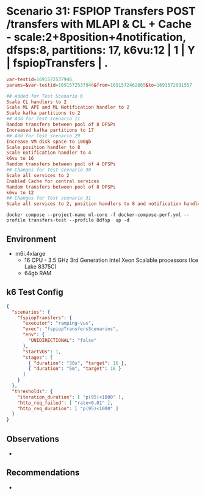 # Scenario 31: FSPIOP Transfers POST /transfers with MLAPI & CL + Cache - scale:2+8position+4notification, dfsps:8, partitions: 17, k6vu:12 | 1 | Y | fspiopTransfers | .

```conf
var-testid=1691572537946
params=&var-testid=1691572537946&from=1691572462865&to=1691572991557

## Added for Test Scenario 6
Scale CL handlers to 2
Scale ML API and ML Notification handler to 2
Scale kafka partitions to 2
## Add for Test scenario 11
Random transfers between pool of 8 DFSPs
Increased kafka partitions to 17
## Add for Test scenario 29
Increase VM disk space to 100gb
Scale position handler to 8
Scale notification handler to 4
k6vu to 16
Random transfers between pool of 4 DFSPs
## Changes for Test scenario 30
Scale all services to 2
Enabled Cache for central services
Random transfers between pool of 8 DFSPs
k6vu to 12
## Changes for Test scenario 31
Scale all services to 2, position handlers to 8 and notification handler to 4
```

```
docker compose --project-name ml-core -f docker-compose-perf.yml --profile transfers-test --profile 8dfsp  up -d
```

## Environment

- m6i.4xlarge
  - 16 CPU - 3.5 GHz 3rd Generation Intel Xeon Scalable processors (Ice Lake 8375C)
  - 64gb RAM

## k6 Test Config

```json
{
  "scenarios": {
    "fspiopTransfers": {
      "executor": "ramping-vus",
      "exec": "fspiopTransfersScenarios",
      "env": {
        "UNIDIRECTIONAL": "false"
      },
      "startVUs": 1,
      "stages": [
        { "duration": "30s", "target": 16 },
        { "duration": "5m", "target": 16 }
      ]
    }
  },
  "thresholds": {
    "iteration_duration": [ "p(95)<1000" ],
    "http_req_failed": [ "rate<0.01" ],
    "http_req_duration": [ "p(95)<1000" ]
  }
}
```

## Observations

-

## Recommendations

-
